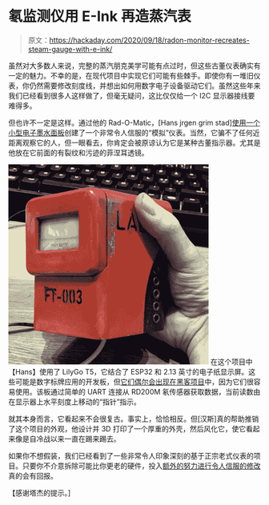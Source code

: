 # 氡监测仪用 E-Ink 再造蒸汽表

> 原文：<https://hackaday.com/2020/09/18/radon-monitor-recreates-steam-gauge-with-e-ink/>

虽然对大多数人来说，完整的蒸汽朋克美学可能有点过时，但这些古董仪表确实有一定的魅力。不幸的是，在现代项目中实现它们可能有些棘手。即使你有一堆旧仪表，你仍然需要修改刻度线，并想出如何用数字电子设备驱动它们。虽然这些年来我们已经看到很多人这样做了，但毫无疑问，这比仅仅给一个 I2C 显示器接线要难得多。

但也许不一定是这样。通过他的 Rad-O-Matic，[Hans jrgen grim stad][使用一个小型电子墨水面板](https://www.timeexpander.com/posts/radon/)创建了一个非常令人信服的“模拟”仪表。当然，它骗不了任何近距离观察它的人，但一眼看去，你肯定会被原谅认为它是某种古董指示器。尤其是他放在它前面的有裂纹和污迹的菲涅耳透镜。

[![](img/b4e66994c16c8115b04ddbae454f3249.png)](https://hackaday.com/wp-content/uploads/2020/09/radmatic_thumb.jpg) 在这个项目中【Hans】使用了 LilyGo T5，它结合了 ESP32 和 2.13 英寸的电子纸显示屏。这些可能是数字标牌应用的开发板，但[它们偶尔会出现在黑客项目](https://hackaday.com/2019/07/18/live-apollo-11-transcript-on-eink-display/)中，因为它们很容易使用。该板通过简单的 UART 连接从 RD200M 氡传感器获取数据，当前读数由在显示器上水平刻度上移动的“指针”指示。

就其本身而言，它看起来不会很复古。事实上，恰恰相反。但[汉斯]真的帮助推销了这个项目的外观，他设计并 3D 打印了一个厚重的外壳，然后风化它，使它看起来像是自冷战以来一直在踢来踢去。

如果你不想假装，我们已经看到了一些非常令人印象深刻的基于正宗老式仪表的项目。只要你不介意拆除可能比你更老的硬件，投入[额外的努力进行令人信服的修改](https://hackaday.com/2020/08/08/vintage-gauges-turned-classy-weather-display/)真的会有回报。

【感谢塔杰的提示。]
